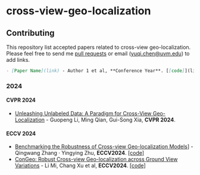 # cross-view-geo-localization
## Contributing
This repository list accepted papers related to cross-view geo-localization. Please feel free to send me [pull requests](https://github.com/yuqichen888/cross-view-geo-localization/pulls) or email (yuqi.chen@uvm.edu) to add links.
```markdown
- [Paper Name](link) - Author 1 et al, **Conference Year**. [[code]](link)
```

### 2024
#### CVPR 2024

- [Unleashing Unlabeled Data: A Paradigm for Cross-View Geo-Localization](https://arxiv.org/abs/2403.14198) - Guopeng Li, Ming Qian, Gui-Song Xia, **CVPR 2024**.

#### ECCV 2024
- [Benchmarking the Robustness of Cross-view Geo-localization Models](https://eccv.ecva.net/virtual/2024/poster/2096)] - Qingwang Zhang · Yingying Zhu, **ECCV2024**. [[code]](https://github.com/zqwlearning/CrossViewRobustness-Code)
- [ConGeo: Robust Cross-view Geo-localization across Ground View Variations](https://www.ecva.net/papers/eccv_2024/papers_ECCV/papers/02187.pdf) - Li Mi, Chang Xu et al, **ECCV2024**. [[code]](https://github.com/eceo-epfl/ConGeo)

